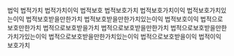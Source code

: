법익
법적가치
법적가치이익
법적보호
법적보호가치
법적보호가치이익
법적보호가치있는이익
법적보호받을만한가치
법적보호받을만한가치있는이익
법적보호이익
법적으로보호만한가치
법적으로보호받을가치
법적으로보호받을만한가치
법적으로보호받을만한가치가있는이익
법적으로보호받을만한가치있는이익
법적으로보호받을이익
법적이익
보호가치
